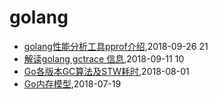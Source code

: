 # golang
* [golang性能分析工具pprof介绍](/2018/2018-09-26-golang-pprof-intro),2018-09-26 21
* [解读golang gctrace 信息](/2018/2018-09-11-golang-gctrace-info),2018-09-11 10
* [Go各版本GC算法及STW耗时](/2018/2018-08-01-golang-gc-algorithm-and-pause),2018-08-01
* [Go内存模型](/2018/2018-07-19-go-memory-model),2018-07-19
